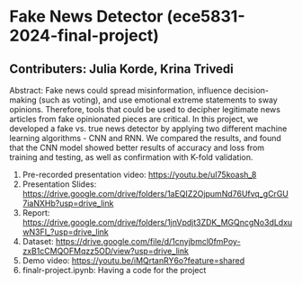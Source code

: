 # Fake News Detector (ece5831-2024-final-project)

## Contributers: Julia Korde, Krina Trivedi
Abstract: Fake news could spread misinformation, influence
decision-making (such as voting), and use emotional extreme
statements to sway opinions. Therefore, tools that could be used to
decipher legitimate news articles from fake opinionated pieces are
critical. In this project, we developed a fake vs. true news detector
by applying two different machine learning algorithms - CNN
and RNN. We compared the results, and found that the CNN
model showed better results of accuracy and loss from training
and testing, as well as confirmation with K-fold validation.

1. Pre-recorded presentation video: https://youtu.be/uI75koash_8
2. Presentation Slides: https://drive.google.com/drive/folders/1aEQIZ2OjpumNd76Ufvq_gCrGU7iaNXHb?usp=drive_link
3. Report: https://drive.google.com/drive/folders/1jnVpdjt3ZDK_MGQncgNo3dLdxuwN3FI_?usp=drive_link
4. Dataset: https://drive.google.com/file/d/1cnyjbmcl0fmPoy-zxB1cCMQOFMqzz5OD/view?usp=drive_link
5. Demo video: https://youtu.be/iMQrtanRY6o?feature=shared
6. finalr-project.ipynb: Having a code for the project
